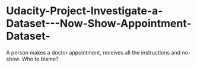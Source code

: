 # Udacity-Project-Investigate-a-Dataset---Now-Show-Appointment-Dataset-
A person makes a doctor appointment, receives all the instructions and no-show. Who to blame?
